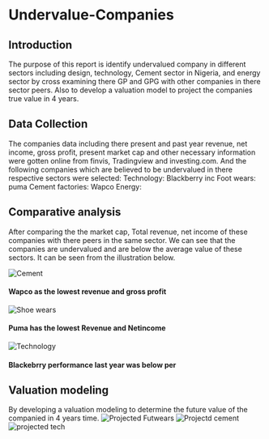 # Undervalue-Companies
## Introduction
The purpose of this report is identify undervalued company in different sectors including design, technology, Cement sector in Nigeria, and energy sector by cross examining there GP and GPG with other companies in there sector peers. Also to develop a valuation model to project the companies true value in 4 years.
## Data Collection
The companies data including there present and past  year revenue, net income, gross profit, present market cap and other necessary information were gotten online from finvis, Tradingview and investing.com. And the following companies which are believed to be undervalued in there respective sectors were selected:
Technology: Blackberry inc
Foot wears: puma
Cement factories: Wapco
Energy:
## Comparative analysis
After comparing the the market cap, Total revenue, net income of these companies with there peers in the same sector. We can see that the companies are undervalued and are below the average value of these sectors. It can be seen from the illustration below.

![Cement](https://github.com/user-attachments/assets/f22113bb-9aad-486a-a80d-7590d377dd7c)

#### Wapco as the lowest revenue and gross profit

![Shoe wears](https://github.com/user-attachments/assets/2af5ebb2-be74-4e86-9115-76db2677bc4b)

#### Puma has the lowest Revenue and Netincome

![Technology](https://github.com/user-attachments/assets/2e8ddd0a-3b65-443c-8c67-5459640601b9)

#### Blackebrry performance last year was below per

## Valuation modeling
By developing a valuation modeling to determine the future value of the companied in 4 years time.
![Projected Futwears](https://github.com/user-attachments/assets/bb08639d-4655-4008-96d6-354c5bb57659)
![Projectd cement](https://github.com/user-attachments/assets/7471828d-829f-4607-a2ee-ea3e9d7be8de)
![projected tech](https://github.com/user-attachments/assets/1797d790-a42d-48a6-a9b0-4baac93c32c6)
